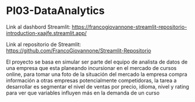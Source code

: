 # PI03-DataAnalytics

Link al dashbord Streamlit: https://francogiovannone-streamlit-repositorio-introduction-xaajfe.streamlit.app/

Link al repositorio de Streamlit: https://github.com/FrancoGiovannone/Streamlit-Repositorio

El proyecto se basa en simular ser parte del equipo de analista de datos de una empresa que esta planeando incursionar en el mercado de cursos online, para tomar una foto de la situación del mercado la empresa compra información a otras empresas potencialmente competidoras, la tarea a desarrollar es segmentar el nivel de ventas por precio, idioma, nivel y rating para ver que variables influyen más en la demanda de un curso
